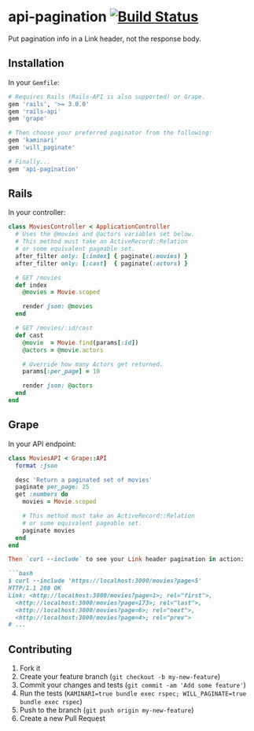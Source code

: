 # api-pagination [![Build Status](https://travis-ci.org/davidcelis/api-pagination.png)](https://travis-ci.org/davidcelis/api-pagination)

Put pagination info in a Link header, not the response body.

## Installation

In your `Gemfile`:

```ruby
# Requires Rails (Rails-API is also supported) or Grape.
gem 'rails', '>= 3.0.0'
gem 'rails-api'
gem 'grape'

# Then choose your preferred paginator from the following:
gem 'kaminari'
gem 'will_paginate'

# Finally...
gem 'api-pagination'
```

## Rails

In your controller:

```ruby
class MoviesController < ApplicationController
  # Uses the @movies and @actors variables set below.
  # This method must take an ActiveRecord::Relation
  # or some equivalent pageable set.
  after_filter only: [:index] { paginate(:movies) }
  after_filter only: [:cast]  { paginate(:actors) }

  # GET /movies
  def index
    @movies = Movie.scoped

    render json: @movies
  end

  # GET /movies/:id/cast
  def cast
    @movie  = Movie.find(params[:id])
    @actors = @movie.actors

    # Override how many Actors get returned.
    params[:per_page] = 10

    render json: @actors
  end
end
```

## Grape

In your API endpoint:

```ruby
class MoviesAPI < Grape::API
  format :json

  desc 'Return a paginated set of movies'
  paginate per_page: 25
  get :numbers do
    movies = Movie.scoped

    # This method must take an ActiveRecord::Relation
    # or some equivalent pageable set.
    paginate movies
  end
end

Then `curl --include` to see your Link header pagination in action:

```bash
$ curl --include 'https://localhost:3000/movies?page=5'
HTTP/1.1 200 OK
Link: <http://localhost:3000/movies?page=1>; rel="first">,
  <http://localhost:3000/movies?page=173>; rel="last">,
  <http://localhost:3000/movies?page=6>; rel="next">,
  <http://localhost:3000/movies?page=4>; rel="prev">
# ...
```

## Contributing

1. Fork it
2. Create your feature branch (`git checkout -b my-new-feature`)
3. Commit your changes and tests (`git commit -am 'Add some feature'`)
4. Run the tests (`KAMINARI=true bundle exec rspec; WILL_PAGINATE=true bundle exec rspec`)
5. Push to the branch (`git push origin my-new-feature`)
6. Create a new Pull Request

[kaminari]: https://github.com/amatsuda/kaminari
[will_paginate]: https://github.com/mislav/will_paginate
